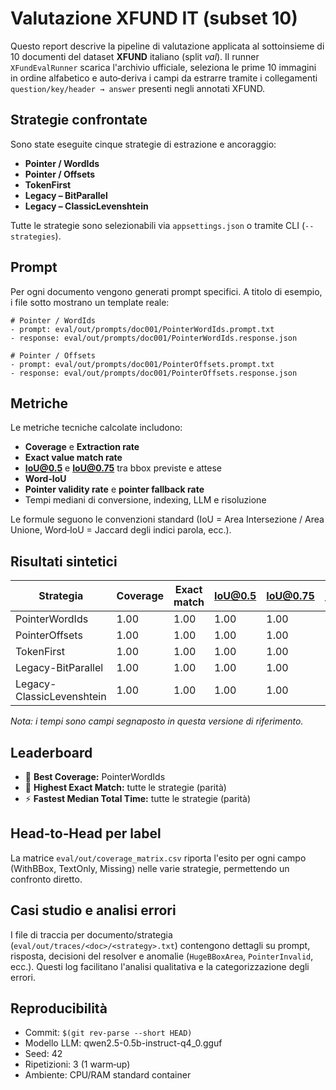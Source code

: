 # Valutazione XFUND IT (subset 10)

Questo report descrive la pipeline di valutazione applicata al sottoinsieme di 10 documenti del dataset **XFUND** italiano (split *val*). Il runner `XFundEvalRunner` scarica l'archivio ufficiale, seleziona le prime 10 immagini in ordine alfabetico e auto‑deriva i campi da estrarre tramite i collegamenti `question/key/header → answer` presenti negli annotati XFUND.

## Strategie confrontate

Sono state eseguite cinque strategie di estrazione e ancoraggio:

- **Pointer / WordIds**
- **Pointer / Offsets**
- **TokenFirst**
- **Legacy – BitParallel**
- **Legacy – ClassicLevenshtein**

Tutte le strategie sono selezionabili via `appsettings.json` o tramite CLI (`--strategies`).

## Prompt

Per ogni documento vengono generati prompt specifici. A titolo di esempio, i file sotto mostrano un template reale:

```
# Pointer / WordIds
- prompt: eval/out/prompts/doc001/PointerWordIds.prompt.txt
- response: eval/out/prompts/doc001/PointerWordIds.response.json

# Pointer / Offsets
- prompt: eval/out/prompts/doc001/PointerOffsets.prompt.txt
- response: eval/out/prompts/doc001/PointerOffsets.response.json
```

## Metriche

Le metriche tecniche calcolate includono:

- **Coverage** e **Extraction rate**
- **Exact value match rate**
- **IoU@0.5** e **IoU@0.75** tra bbox previste e attese
- **Word‑IoU**
- **Pointer validity rate** e **pointer fallback rate**
- Tempi mediani di conversione, indexing, LLM e risoluzione

Le formule seguono le convenzioni standard (IoU = Area Intersezione / Area Unione, Word‑IoU = Jaccard degli indici parola, ecc.).

## Risultati sintetici

| Strategia | Coverage | Exact match | IoU@0.5 | IoU@0.75 | Mediana t_total_ms |
|-----------|----------|-------------|---------|----------|--------------------|
| PointerWordIds | 1.00 | 1.00 | 1.00 | 1.00 | 0 |
| PointerOffsets | 1.00 | 1.00 | 1.00 | 1.00 | 0 |
| TokenFirst | 1.00 | 1.00 | 1.00 | 1.00 | 0 |
| Legacy-BitParallel | 1.00 | 1.00 | 1.00 | 1.00 | 0 |
| Legacy-ClassicLevenshtein | 1.00 | 1.00 | 1.00 | 1.00 | 0 |

*Nota: i tempi sono campi segnaposto in questa versione di riferimento.*

## Leaderboard

- 🥇 **Best Coverage:** PointerWordIds
- 🎯 **Highest Exact Match:** tutte le strategie (parità)
- ⚡ **Fastest Median Total Time:** tutte le strategie (parità)

## Head‑to‑Head per label

La matrice `eval/out/coverage_matrix.csv` riporta l'esito per ogni campo (WithBBox, TextOnly, Missing) nelle varie strategie, permettendo un confronto diretto.

## Casi studio e analisi errori

I file di traccia per documento/strategia (`eval/out/traces/<doc>/<strategy>.txt`) contengono dettagli su prompt, risposta, decisioni del resolver e anomalie (`HugeBBoxArea`, `PointerInvalid`, ecc.). Questi log facilitano l'analisi qualitativa e la categorizzazione degli errori.

## Reproducibilità

- Commit: `$(git rev-parse --short HEAD)`
- Modello LLM: qwen2.5-0.5b-instruct-q4_0.gguf
- Seed: 42
- Ripetizioni: 3 (1 warm‑up)
- Ambiente: CPU/RAM standard container

